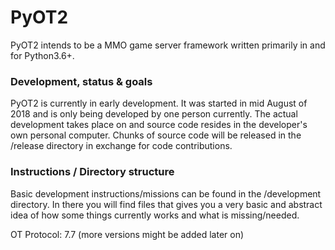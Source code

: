# PyOT2
PyOT2 intends to be a MMO game server framework written primarily in and for Python3.6+.

### Development, status & goals
PyOT2 is currently in early development.
It was started in mid August of 2018 and is only being developed by one person currently.
The actual development takes place on and source code resides in the developer's own personal computer.
Chunks of source code will be released in the /release directory in exchange for code contributions.

### Instructions / Directory structure
Basic development instructions/missions can be found in the /development directory.
In there you will find files that gives you a very basic and abstract idea of how some things currently works and what is missing/needed.

OT Protocol: 7.7 (more versions might be added later on)

